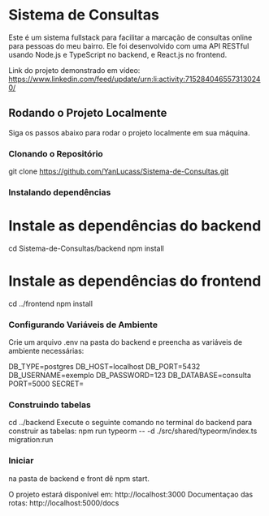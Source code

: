 # Sistema de Consultas

Este é um sistema fullstack para facilitar a marcação de consultas online para pessoas do meu bairro. Ele foi desenvolvido com uma API RESTful usando Node.js e TypeScript no backend,
e React.js no frontend.

Link do projeto demonstrado em vídeo: https://www.linkedin.com/feed/update/urn:li:activity:7152840465573130240/

## Rodando o Projeto Localmente

Siga os passos abaixo para rodar o projeto localmente em sua máquina.

### Clonando o Repositório

git clone https://github.com/YanLucass/Sistema-de-Consultas.git


### Instalando dependências

# Instale as dependências do backend
cd Sistema-de-Consultas/backend
npm install

# Instale as dependências do frontend
cd ../frontend
npm install


### Configurando Variáveis de Ambiente

Crie um arquivo .env na pasta do backend e preencha as variáveis de ambiente necessárias:

DB_TYPE=postgres
DB_HOST=localhost
DB_PORT=5432
DB_USERNAME=exemplo
DB_PASSWORD=123
DB_DATABASE=consulta
PORT=5000
SECRET=

### Construindo tabelas

cd ../backend
Execute o seguinte comando no terminal do backend para construir as tabelas: npm run typeorm -- -d ./src/shared/typeorm/index.ts migration:run

### Iniciar

na pasta de backend e front dê npm start.

O projeto estará disponível em:  http://localhost:3000
Documentaçao das rotas:  http://localhost:5000/docs





